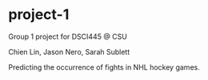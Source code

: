 # project-1
Group 1 project for DSCI445 @ CSU

Chien Lin, Jason Nero, Sarah Sublett

Predicting the occurrence of fights in NHL hockey games. 
